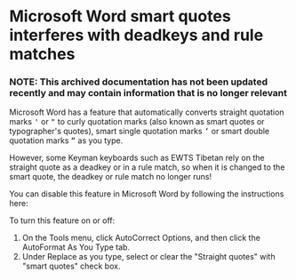 # Microsoft Word smart quotes interferes with deadkeys and rule matches

### **NOTE**: This archived documentation has not been updated recently and may contain information that is no longer relevant

Microsoft Word has a feature that automatically converts straight quotation marks <kbd>'</kbd> or <kbd>"</kbd> to curly quotation marks (also known as smart quotes or typographer's quotes), smart single quotation marks <kbd>‘</kbd> or smart double quotation marks <kbd>“</kbd> as you type.

However, some Keyman keyboards such as EWTS Tibetan rely on the straight quote as a deadkey or in a rule match, so when it is changed to the smart quote, the deadkey or rule match no longer runs!

You can disable this feature in Microsoft Word by following the instructions here:

To turn this feature on or off:
1. On the Tools menu, click AutoCorrect Options, and then click the AutoFormat As You Type tab.
2. Under Replace as you type, select or clear the "Straight quotes" with "smart quotes" check box.
